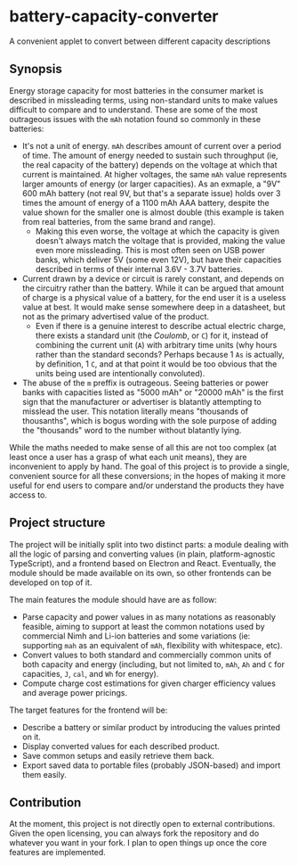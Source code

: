 # battery-capacity-converter
A convenient applet to convert between different capacity descriptions

## Synopsis
Energy storage capacity for most batteries in the consumer market is described in missleading terms, using non-standard units to make values difficult to compare and to understand. These are some of the most outrageous issues with the `mAh` notation found so commonly in these batteries:

 - It's not a unit of energy. `mAh` describes amount of current over a period of time. The amount of energy needed to sustain such throughput (ie, the real capacity of the battery) depends on the voltage at which that current is maintained. At higher voltages, the same `mAh` value represents larger amounts of energy (or larger capacities). As an exmaple, a "9V" 600 mAh battery (not real 9V, but that's a separate issue) holds over 3 times the amount of energy of a 1100 mAh AAA battery, despite the value shown for the smaller one is almost double (this example is taken from real batteries, from the same brand and range).
   - Making this even worse, the voltage at which the capacity is given doesn't always match the voltage that is provided, making the value even more missleading. This is most often seen on USB power banks, which deliver 5V (some even 12V), but have their capacities described in terms of their internal 3.6V - 3.7V batteries.
 - Current drawn by a device or circuit is rarely constant, and depends on the circuitry rather than the battery. While it can be argued that amount of charge is a physical value of a battery, for the end user it is a useless value at best. It would make sense somewhere deep in a datasheet, but not as the primary advertised value of the product.
   - Even if there is a genuine interest to describe actual electric charge, there exists a standard unit (the _Coulomb_, or `C`) for it, instead of combining the current unit (`A`) with arbitrary time units (why hours rather than the standard seconds? Perhaps because 1 `As` is actually, by definition, 1 `C`, and at that point it would be too obvious that the units being used are intentionally convoluted).
 -  The abuse of the `m` preffix is outrageous. Seeing batteries or power banks with capacities listed as "5000 mAh" or "20000 mAh" is the first sign that the manufacturer or advertiser is blatantly attempting to misslead the user. This notation literally means "thousands of thousanths", which is bogus wording with the sole purpose of adding the "thousands" word to the number without blatantly lying.

While the maths needed to make sense of all this are not too complex (at least once a user has a grasp of what each unit means), they are inconvenient to apply by hand. The goal of this project is to provide a single, convenient source for all these conversions; in the hopes of making it more useful for end users to compare and/or understand the products they have access to.

## Project structure

The project will be initially split into two distinct parts: a module dealing with all the logic of parsing and converting values (in plain, platform-agnostic TypeScript), and a frontend based on Electron and React. Eventually, the module should be made available on its own, so other frontends can be developed on top of it.

The main features the module should have are as follow:

 - Parse capacity and power values in as many notations as reasonably feasible, aiming to support at least the common notations used by commercial Nimh and Li-ion batteries and some variations (ie: supporting `mah` as an equivalent of `mAh`, flexibility with whitespace, etc).
 - Convert values to both standard and commercially common units of both capacity and energy (including, but not limited to, `mAh`, `Ah` and `C` for capacities, `J`, `cal`, and `Wh` for energy).
 - Compute charge cost estimations for given charger efficiency values and average power pricings.

The target features for the frontend will be:
 - Describe a battery or similar product by introducing the values printed on it.
 - Display converted values for each described product.
 - Save common setups and easily retrieve them back.
 - Export saved data to portable files (probably JSON-based) and import them easily.

## Contribution

At the moment, this project is not directly open to external contributions. Given the open licensing, you can always fork the repository and do whatever you want in your fork. I plan to open things up once the core features are implemented.
